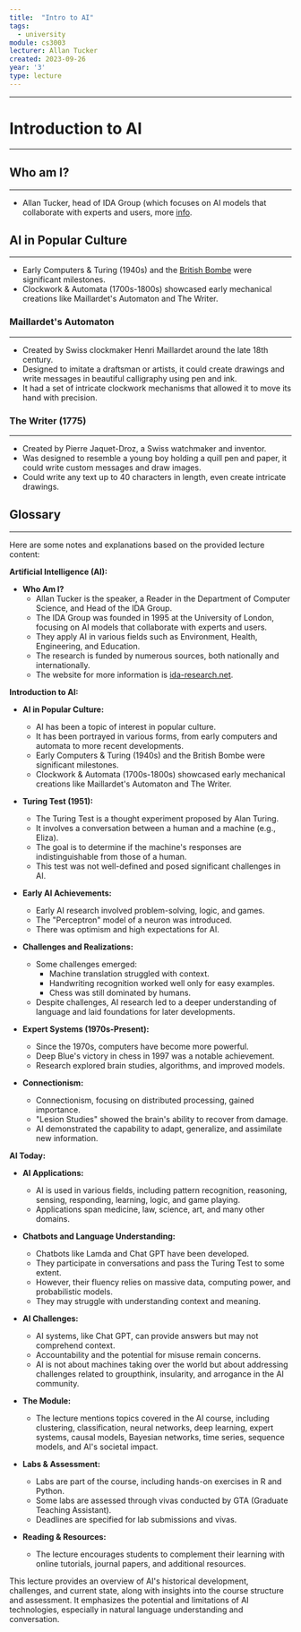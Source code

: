 ```yaml
---
title:  "Intro to AI"
tags:
  - university
module: cs3003
lecturer: Allan Tucker
created: 2023-09-26
year: '3'
type: lecture
---
```

---
# Introduction to AI
---
## Who am I?
---
- Allan Tucker, head of IDA Group (which focuses on AI models that collaborate with experts and users, more [info](http://ida-research.net/).

## AI in Popular Culture
---
- Early Computers & Turing (1940s) and the [British Bombe](https://en.wikipedia.org/wiki/Bombe) were significant milestones.
- Clockwork & Automata (1700s-1800s) showcased early mechanical creations like Maillardet's Automaton and The Writer.

### Maillardet's Automaton
---
- Created by Swiss clockmaker Henri Maillardet around the late 18th century.
- Designed to imitate a draftsman or artists, it could create drawings and write messages in beautiful calligraphy using pen and ink.
- It had a set of intricate clockwork mechanisms that allowed it to move its hand with precision.

### The Writer (1775)
---
- Created by Pierre Jaquet-Droz, a Swiss watchmaker and inventor.
- Was designed to resemble a young boy holding a quill pen and paper, it could write custom messages and draw images.
- Could write any text up to 40 characters in length, even create intricate drawings.


## Glossary
---


Here are some notes and explanations based on the provided lecture content:

**Artificial Intelligence (AI):**

- **Who Am I?**
  - Allan Tucker is the speaker, a Reader in the Department of Computer Science, and Head of the IDA Group.
  - The IDA Group was founded in 1995 at the University of London, focusing on AI models that collaborate with experts and users.
  - They apply AI in various fields such as Environment, Health, Engineering, and Education.
  - The research is funded by numerous sources, both nationally and internationally.
  - The website for more information is [ida-research.net](http://ida-research.net).

**Introduction to AI:**

- **AI in Popular Culture:**
  - AI has been a topic of interest in popular culture.
  - It has been portrayed in various forms, from early computers and automata to more recent developments.
  - Early Computers & Turing (1940s) and the British Bombe were significant milestones.
  - Clockwork & Automata (1700s-1800s) showcased early mechanical creations like Maillardet's Automaton and The Writer.

- **Turing Test (1951):**
  - The Turing Test is a thought experiment proposed by Alan Turing.
  - It involves a conversation between a human and a machine (e.g., Eliza).
  - The goal is to determine if the machine's responses are indistinguishable from those of a human.
  - This test was not well-defined and posed significant challenges in AI.

- **Early AI Achievements:**
  - Early AI research involved problem-solving, logic, and games.
  - The "Perceptron" model of a neuron was introduced.
  - There was optimism and high expectations for AI.

- **Challenges and Realizations:**
  - Some challenges emerged:
    - Machine translation struggled with context.
    - Handwriting recognition worked well only for easy examples.
    - Chess was still dominated by humans.
  - Despite challenges, AI research led to a deeper understanding of language and laid foundations for later developments.

- **Expert Systems (1970s-Present):**
  - Since the 1970s, computers have become more powerful.
  - Deep Blue's victory in chess in 1997 was a notable achievement.
  - Research explored brain studies, algorithms, and improved models.

- **Connectionism:**
  - Connectionism, focusing on distributed processing, gained importance.
  - "Lesion Studies" showed the brain's ability to recover from damage.
  - AI demonstrated the capability to adapt, generalize, and assimilate new information.

**AI Today:**

- **AI Applications:**
  - AI is used in various fields, including pattern recognition, reasoning, sensing, responding, learning, logic, and game playing.
  - Applications span medicine, law, science, art, and many other domains.

- **Chatbots and Language Understanding:**
  - Chatbots like Lamda and Chat GPT have been developed.
  - They participate in conversations and pass the Turing Test to some extent.
  - However, their fluency relies on massive data, computing power, and probabilistic models.
  - They may struggle with understanding context and meaning.

- **AI Challenges:**
  - AI systems, like Chat GPT, can provide answers but may not comprehend context.
  - Accountability and the potential for misuse remain concerns.
  - AI is not about machines taking over the world but about addressing challenges related to groupthink, insularity, and arrogance in the AI community.

- **The Module:**
  - The lecture mentions topics covered in the AI course, including clustering, classification, neural networks, deep learning, expert systems, causal models, Bayesian networks, time series, sequence models, and AI's societal impact.

- **Labs & Assessment:**
  - Labs are part of the course, including hands-on exercises in R and Python.
  - Some labs are assessed through vivas conducted by GTA (Graduate Teaching Assistant).
  - Deadlines are specified for lab submissions and vivas.

- **Reading & Resources:**
  - The lecture encourages students to complement their learning with online tutorials, journal papers, and additional resources.

This lecture provides an overview of AI's historical development, challenges, and current state, along with insights into the course structure and assessment. It emphasizes the potential and limitations of AI technologies, especially in natural language understanding and conversation.
